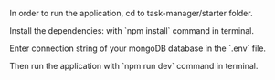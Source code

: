 <p>In order to run the application, cd to task-manager/starter folder.</p>
<p>Install the dependencies: with `npm install` command in terminal.</p>
<p>Enter connection string of your mongoDB database in the `.env` file.</p>
<p>Then run the application with `npm run dev` command in terminal.</p>
